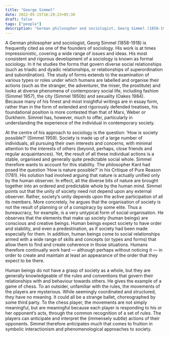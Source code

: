 ```yaml
---
title: "George Simmel"
date: 2022-05-15T16:29:23+05:30
draft: false
tags: ["people"]
description: "German philosopher and sociologist, Georg Simmel (1858-1918) is frequently cited as one of the founders of sociology. "
---
```


A German philosopher and sociologist, Georg Simmel (1858-1918) is frequently cited as one of the founders of sociology. His work is at times impressionistic, covering a wide range of issues and ideas. His most consistent and rigorous development of a sociology is known as formal sociology. In it he studies the forms that govern diverse social relationships (such as triadic and dyadic relationships, or relationships of superordination and subordination). The study of forms extends to the examination of various types or roles under which humans are labelled and organise their actions (such as the stranger, the adventurer, the miser, the prostitute) and looks at diverse phenomena of contemporary social life, including fashion (Simmel 1957), the city (Simmel 1950b) and sexuality (Oakes 1984). Because many of his finest and most insightful writings are in essay form, rather than in the form of extended and rigorously defended treatises, his foundational position is more contested than that of Marx, Weber or Durkheim. Simmel has, however, much to offer, particularly in understanding the experience of the individual in contemporary society.

At the centre of his approach to sociology is the question: ‘How is society possible?’ (Simmel 1959). Society is made up of a large number of individuals, all pursuing their own interests and concerns, with minimal attention to the interests of others (beyond, perhaps, close friends and regular acquaintances). Yet, the result of all these individual actions is a stable, organised and generally quite predictable social whole. Simmel therefore wants to account for this stability. The philosopher Kant had posed the question ‘How is nature possible?’ in his Critique of Pure Reason (1781). His solution had involved arguing that nature is actually unified only by the human observer. In effect, all the diverse bits of nature are brought together into an ordered and predictable whole by the human mind. Simmel points out that the unity of society need not depend upon any external observer. Rather, society’s unity depends upon the active participation of all its members. More concretely, he argues that the organisation of society is not the result of planning or of a conspiracy by some elite. Thus a bureaucracy, for example, is a very untypical form of social organisation. He observes that the elements that make up society (human beings) are conscious and creative beings. Human beings expect society to have order and stability, and even a predestination, as if society had been made especially for them. In addition, human beings come to social relationships armed with a wide range of skills and concepts (or types and forms) that allow them to find and create coherence in those situations. Humans therefore continually work hard — although perhaps without noticing it — in order to create and maintain at least an appearance of the order that they expect to be there.

Human beings do not have a grasp of society as a whole, but they are generally knowledgeable of the rules and conventions that govern their relationships with and behaviour towards others. He gives the example of a game of chess. To an outsider, unfamiliar with the rules, the movements of the players are mysterious. While seemingly coordinated and structured, they have no meaning. It could all be a strange ballet, choreographed by some third party. To the chess player, the movements are not simply meaningful, but are meaningful because each player is responding to his or her opponent’s acts, through the common recognition of a set of rules. The players can anticipate and interpret the (immensely subtle) actions of their opponents. Simmel therefore anticipates much that comes to fruition in symbolic interactionism and phenomenological approaches to society.


